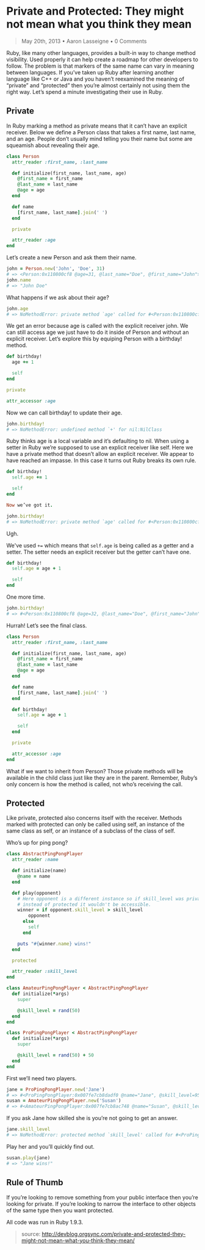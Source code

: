 ﻿
# Private and Protected: They might not mean what you think they mean

> May 20th, 2013 • Aaron Lasseigne • 0 Comments	

Ruby, like many other languages, provides a built-in way to change method visibility. Used properly it can help create a roadmap for other developers to follow. The problem is that markers of the same name can vary in meaning between languages. If you’ve taken up Ruby after learning another language like C++ or Java and you haven’t reexamined the meaning of “private” and “protected” then you’re almost certainly not using them the right way. Let’s spend a minute investigating their use in Ruby.

## Private

In Ruby marking a method as private means that it can’t have an explicit receiver. Below we define a Person class that takes a first name, last name, and an age. People don’t usually mind telling you their name but some are squeamish about revealing their age.

```ruby
class Person
  attr_reader :first_name, :last_name

  def initialize(first_name, last_name, age)
    @first_name = first_name
    @last_name = last_name
    @age = age
  end

  def name
    [first_name, last_name].join(' ')
  end

  private

  attr_reader :age
end
```

Let’s create a new Person and ask them their name.

```ruby
john = Person.new('John', 'Doe', 31)
# => <Person:0x110800cf8 @age=31, @last_name="Doe", @first_name="John">
john.name
# => "John Doe"
```

What happens if we ask about their age?

```ruby
john.age
# => NoMethodError: private method `age' called for #<Person:0x110800cf8>
```

We get an error because age is called with the explicit receiver john. We can still access age we just have to do it inside of Person and without an explicit receiver. Let’s explore this by equiping Person with a birthday! method.

```ruby
def birthday!
  age += 1

  self
end

private

attr_accessor :age
```

Now we can call birthday! to update their age.

```ruby
john.birthday!
# => NoMethodError: undefined method `+' for nil:NilClass
```

Ruby thinks age is a local variable and it’s defaulting to nil. When using a setter in Ruby we’re supposed to use an explicit receiver like self. Here we have a private method that doesn’t allow an explicit receiver. We appear to have reached an impasse. In this case it turns out Ruby breaks its own rule.

```ruby
def birthday!
  self.age += 1

  self
end

Now we’ve got it.

john.birthday!
# => NoMethodError: private method `age' called for #<Person:0x110800cf8>
```

Ugh.

We've used `+=` which means that `self.age` is being called as a getter and a setter. The setter needs an explicit receiver but the getter can’t have one.

```ruby
def birthday!
  self.age = age + 1

  self
end
```

One more time.

```ruby
john.birthday!
# => #<Person:0x110800cf8 @age=32, @last_name="Doe", @first_name="John">
```

Hurrah! Let’s see the final class.

```ruby
class Person
  attr_reader :first_name, :last_name

  def initialize(first_name, last_name, age)
    @first_name = first_name
    @last_name = last_name
    @age = age
  end

  def name
    [first_name, last_name].join(' ')
  end

  def birthday!
    self.age = age + 1

    self
  end

  private

  attr_accessor :age
end
```

What if we want to inherit from Person? Those private methods will be available in the child class just like they are in the parent. Remember, Ruby’s only concern is how the method is called, not who’s receiving the call.

## Protected

Like private, protected also concerns itself with the receiver. Methods marked with protected can only be called using self, an instance of the same class as self, or an instance of a subclass of the class of self.

Who’s up for ping pong?

```ruby
class AbstractPingPongPlayer
  attr_reader :name

  def initialize(name)
    @name = name
  end

  def play(opponent)
    # Here opponent is a different instance so if skill_level was private
    # instead of protected it wouldn't be accessible.
    winner = if opponent.skill_level > skill_level
        opponent
      else
        self
      end

    puts "#{winner.name} wins!"
  end

  protected

  attr_reader :skill_level
end

class AmateurPingPongPlayer < AbstractPingPongPlayer
  def initialize(*args)
    super

    @skill_level = rand(50)
  end
end

class ProPingPongPlayer < AbstractPingPongPlayer
  def initialize(*args)
    super

    @skill_level = rand(50) + 50
  end
end
```

First we’ll need two players.

```ruby
jane = ProPingPongPlayer.new('Jane')
# => #<ProPingPongPlayer:0x007fe7cb8dadf0 @name="Jane", @skill_level=95>
susan = AmateurPingPongPlayer.new('Susan')
# => #<AmateurPingPongPlayer:0x007fe7cb8ac748 @name="Susan", @skill_level=30>
```

If you ask Jane how skilled she is you’re not going to get an answer.

```ruby
jane.skill_level
# => NoMethodError: protected method `skill_level' called for #<ProPingPongPlayer:0x007fe7cb8dadf0>`
```

Play her and you’ll quickly find out.

```ruby
susan.play(jane)
# => "Jane wins!"
```

## Rule of Thumb

If you’re looking to remove something from your public interface then you’re looking for private. If you’re looking to narrow the interface to other objects of the same type then you want protected.

All code was run in Ruby 1.9.3.

> source:
> http://devblog.orgsync.com/private-and-protected-they-might-not-mean-what-you-think-they-mean/
